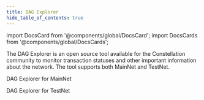 ```yaml
---
title: DAG Explorer
hide_table_of_contents: true
---
```


import DocsCard from '@components/global/DocsCard';
import DocsCards from '@components/global/DocsCards';

<intro-end />

The DAG Explorer is an open source tool available for the Constellation community to monitor transaction statuses and other important information about the network. The tool supports both MainNet and TestNet. 

<DocsCards>
  <DocsCard header="DAG Explorer MainNet 2.0" href="https://mainnet.dagexplorer.io" icon="/icons/icon-placeholder.png">
    <p>DAG Explorer for MainNet</p>
  </DocsCard>
  <DocsCard header="DAG Explorer TestNet 2.0" href="https://testnet.dagexplorer.io" icon="/icons/icon-placeholder.png">
    <p>DAG Explorer for TestNet</p>
  </DocsCard>
</DocsCards>
